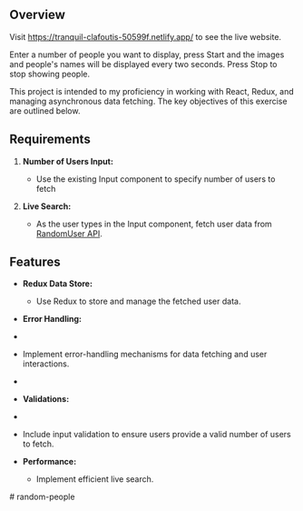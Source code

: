 ## Overview

Visit https://tranquil-clafoutis-50599f.netlify.app/ to see the live website.


Enter a number of people you want to display, press Start and the images and people's names will be displayed every two seconds. Press Stop to stop showing people.


This project is intended to my proficiency in working with React, Redux, and managing asynchronous data fetching. The key objectives of this exercise are outlined below.



## Requirements


1. **Number of Users Input:**


   - Use the existing Input component to specify number of users to fetch


2. **Live Search:**

   - As the user types in the Input component, fetch user data from [RandomUser API](https://randomuser.me/api?results={numberOfUsers}).


## Features


- **Redux Data Store:**

   
   - Use Redux to store and manage the fetched user data.
     

- **Error Handling:**
- 

  - Implement error-handling mechanisms for data fetching and user interactions.
  - 

- **Validations:**
- 

  - Include input validation to ensure users provide a valid number of users to fetch.
    

- **Performance:**
  
  - Implement efficient live search.
    
#   r a n d o m - p e o p l e 
 
 
 
